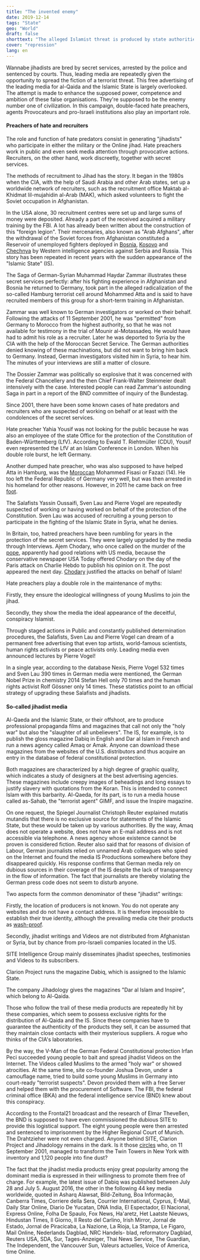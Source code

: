 ```yaml
---
title: "The invented enemy"
date: 2019-12-14
tags: "State"
geo: "World"
draft: false
shorttext: "The alleged Islamist threat is produced by state authorities and inflated by the media."
cover: "repression"
lang: en
---
```


Wannabe jihadists are bred by secret services, arrested by the police and sentenced by courts. Thus, leading media are repeatedly given the opportunity to spread the fiction of a terrorist threat. This free advertising of the leading media for al-Qaida and the Islamic State is largely overlooked. The attempt is made to enhance the supposed power, competence and ambition of these false organisations. They're supposed to be the enemy number one of civilization. In this campaign, double-faced hate preachers, agents Provocateurs and pro-Israeli institutions also play an important role.

#### Preachers of hate and recruiters

The role and function of hate predators consist in generating "jihadists" who participate in either the military or the Online jihad. Hate preachers work in public and even seek media attention through provocative actions. Recruiters, on the other hand, work discreetly, together with secret services.

The methods of recruitment to Jihad has the story. It began in the 1980s when the CIA, with the help of Saudi Arabia and other Arab states, set up a worldwide network of recruiters, such as the recruitment office Maktab al-Khidmat lil-mujahidin al-Arab (MAK), which asked volunteers to fight the Soviet occupation in Afghanistan.

In the USA alone, 30 recruitment centres were set up and large sums of money were deposited. Already a part of the received acquired a military training by the FBI. A lot has already been written about the construction of this "foreign legion". Their mercenaries, also known as "Arab Afghans", after the withdrawal of the Soviet forces from Afghanistan constituted a Reservoir of unemployed fighters deployed in [Bosnia](/static/downloads/1722.pdf "ARAB VETERANS OF AFGHANISTAN WAR LEAD NEW ISLAMIC HOLY WAR"), [Kosovo](/static/downloads/1723.pdf "The US-Al Qaeda Alliance: Bosnia, Kosovo and Now Libya. Washington’s On-Going Collusion with Terrorists") and [Chechnya](/static/downloads/1724.pdf "What if Putin is Telling the Truth?") by Western intelligence agencies against Serbia and Russia. This story has been repeated in recent years with the sudden appearance of the "Islamic State" (IS).

The Saga of German-Syrian Muhammad Haydar Zammar illustrates these secret services perfectly: after his fighting experience in Afghanistan and Bosnia he returned to Germany, took part in the alleged radicalization of the so-called Hamburg terrorist cell around Mohammed Atta and is said to have recruited members of this group for a short-term training in Afghanistan.

Zammar was well known to German investigators or worked on their behalf. Following the attacks of 11 September 2001, he was "permitted" from Germany to Morocco from the highest authority, so that he was not available for testimony in the trial of Mounir al-Motassadeq. He would have had to admit his role as a recruiter. Later he was deported to Syria by the CIA with the help of the Moroccan Secret Service. The German authorities denied knowing of these machinations, but did not want to bring him back to Germany. Instead, German investigators visited him in Syria, to hear him. The minutes of your interviews are still a matter of closure.

The Dossier Zammar was politically so explosive that it was concerned with the Federal Chancellery and the then Chief Frank-Walter Steinmeier dealt intensively with the case. Interested people can read Zammar's astounding Saga in part in a report of the BND committee of inquiry of the Bundestag.

Since 2001, there have been some known cases of hate predators and recruiters who are suspected of working on behalf or at least with the condolences of the secret services.

Hate preacher Yahia Yousif was not looking for the public because he was also an employee of the state Office for the protection of the Constitution of Baden-Württemberg (LfV). According to Ewald T. Riehtmüller (CDU), Yousif even represented the LfV at an Islam Conference in London. When his double role burst, he left Germany.

Another dumped hate preacher, who was also supposed to have helped Atta in Hamburg, was the [Moroccan](/static/downloads/1705.pdf "Moroccan Preacher Said to Have Met With 9/11 Plotters") Mohammed Fisasi or Fazazi (14). He too left the Federal Republic of Germany very well, but was then arrested in his homeland for other reasons. However, in 2011 he came back on free [foot](/static/downloads/1706.pdf "Moroccan King Opens Door for Change").

The Salafists Yassin Oussaifi, Sven Lau and Pierre Vogel are repeatedly suspected of working or having worked on behalf of the protection of the Constitution. Sven Lau was accused of recruiting a young person to participate in the fighting of the Islamic State in Syria, what he denies.

In Britain, too, hatred preachers have been rumbling for years in the protection of the secret services. They were largely upgraded by the media through Interviews. Ajem Chodary, who once called on the murder of the [pope](https://www.dailymail.co.uk/news/article-405622/The-Pope-die-says-Muslim.html "The Pope must die, says Muslim"), apparently had good relations with US media, because the conservative newspaper USA Today offered Chodary on the day of the Paris attack on Charlie Hebdo to publish his opinion on it. The post appeared the next day. [Chodary](https://eu.usatoday.com/story/opinion/2015/01/07/islam-allah-muslims-shariah-anjem-choudary-editorials-debates/21417461/ "People know the consequences: Opposing view") justified the attacks on behalf of Islam!

Hate preachers play a double role in the maintenance of myths:

Firstly, they ensure the ideological willingness of young Muslims to join the jihad.

Secondly, they show the media the ideal appearance of the deceitful, conspiracy Islamist.

Through staged actions in Public and constantly published determination procedures, the Salafists, Sven Lau and Pierre Vogel can dream of a permanent free advertising that even top artists, world-famous scientists, human rights activists or peace activists only. Leading media even announced lectures by Pierre Vogel!

In a single year, according to the database Nexis, Pierre Vogel 532 times and Sven Lau 390 times in German media were mentioned, the German Nobel Prize in chemistry 2014 Stefan Hell only 70 times and the human rights activist Rolf Gössner only 14 times. These statistics point to an official strategy of upgrading these Salafists and jihadists.

#### So-called jihadist media

Al-Qaeda and the Islamic State, or their offshoot, are to produce professional propaganda films and magazines that call not only the "holy war" but also the "slaughter of all unbelievers". The IS, for example, is to publish the gloss magazine Dabiq in English and Dar al Islam in French and run a news agency called Amaq or Amak. Anyone can download these magazines from the websites of the U.S. distributors and thus acquire an entry in the database of federal constitutional protection.

Both magazines are characterized by a high degree of graphic quality, which indicates a study of designers at the best advertising agencies. These magazines include creepy images of beheadings and long essays to justify slavery with quotations from the Koran. This is intended to connect Islam with this barbarity. Al-Qaeda, for its part, is to run a media house called as-Sahab, the "terrorist agent" GIMF, and issue the Inspire magazine.

On one request, the Spiegel Journalist Christoph Reuter explained mutatis mutandis that there is no exclusive source for statements of the Islamic State, but these would be taken up by various authorities. By the way, Amaq does not operate a website, does not have an E-mail address and is not accessible via telephone. A news agency whose existence cannot be proven is considered fiction. Reuter also said that for reasons of division of Labour, German journalists relied on unnamed Arab colleagues who spied on the Internet and found the media IS Productions somewhere before they disappeared quickly. His response confirms that German media rely on dubious sources in their coverage of the IS despite the lack of transparency in the flow of information. The fact that journalists are thereby violating the German press code does not seem to disturb anyone.

Two aspects form the common denominator of these "jihadist" writings:

Firstly, the location of producers is not known. You do not operate any websites and do not have a contact address. It is therefore impossible to establish their true identity, although the prevailing media cite their products as [wash-proof](https://www.telegraph.co.uk/news/worldnews/middleeast/iraq/11071496/Jihadists-appear-caught-offguard-by-release-of-Steven-Sotloff-video.html "Jihadists appear caught offguard by release of Steven Sotloff video").

Secondly, jihadist writings and Videos are not distributed from Afghanistan or Syria, but by chance from pro-Israeli companies located in the US.

SITE Intelligence Group mainly disseminates jihadist speeches, testimonies and Videos to its subscribers.

Clarion Project runs the magazine Dabiq, which is assigned to the Islamic State.

The company Jihadology gives the magazines "Dar al Islam and Inspire", which belong to Al-Qaida.

Those who follow the trail of these media products are repeatedly hit by these companies, which seem to possess exclusive rights for the distribution of Al-Qaida and the IS. Since these companies have to guarantee the authenticity of the products they sell, it can be assumed that they maintain close contacts with their mysterious suppliers. A rogue who thinks of the CIA's laboratories.

By the way, the V-Man of the German Federal Constitutional protection Irfan Peci succeeded young people to bait and spread jihadist Videos on the Internet. The Videos called Muslims to the armed "holy war" or showed atrocities. At the same time, site co-founder Joshua Devon, under a camouflage name, tried to build some young Muslims in Germany into court-ready "terrorist suspects". Devon provided them with a free Server and helped them with the procurement of Software. The FBI, the federal criminal office (BKA) and the federal intelligence service (BND) knew about this conspiracy.

According to the Frontal21 broadcast and the research of Elmar Theveßen, the BND is supposed to have even commissioned the dubious SITE to provide this logistical support. The eight young people were then arrested and sentenced to imprisonment by the Higher Regional Court of Munich. The Drahtzieher were not even charged. Anyone behind SITE, Clarion Project and Jihadology remains in the dark. Is it those [circles](/static/downloads/616.pdf "Connecting With Lost Loved Ones, if Only by the Tips of Fingers") who, on 11 September 2001, managed to transform the Twin Towers in New York with inventory and 1,120 people into fine dust?

The fact that the jihadist media products enjoy great popularity among the dominant media is expressed in their willingness to promote them free of charge. For example, the latest issue of Dabiq was published between July 28 and July 5. August 2016, the other in the following 44 key media worldwide, quoted in Asharq Alawsat, Bild-Zeitung, Boa Informação, Canberra Times, Corriere della Sera, Courrier International, Cyprus, E-Mail, Daily Star Online, Diario De Yucatan, DNA India, El Espectador, El Nacional, Express Online, Folha De Spaulo, Fox News, Ha'aretz, Het Laatste Nieuws, Hindustan Times, Il Giorno, Il Resto del Carlino, Irish Mirror, Jornal de Estado, Jornal de Piracicaba, La Nazione, La Rioja, La Stampa, Le Figaro, Mail Online, Nederlands Dagblad, NRC Handels- blad, reformatory Dagblad, Reuters USA, SDA, Sur, Tages-Anzeiger, Thai News Service, The Guardian, The Independent, the Vancouver Sun, Valeurs actuelles, Voice of America, time Online.
